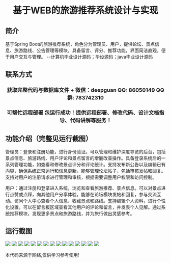 <p><h1 align="center">基于WEB的旅游推荐系统设计与实现</h1></p>

## 简介
基于Spring Boot的旅游推荐系统，角色分为管理员、用户，提供论坛、景点信息、旅游路线、公告管理等模块，具备留言、评分、推荐功能，界面简洁直观，便于用户交互与管理。    --计算机毕业设计源码；毕设源码；java毕业设计源码


## 联系方式
<p><h3 align="center">获取完整代码与数据库文件 + 微信：deepguan QQ: 86050149 QQ群: 783742310</h3></p>
<p><h3 align="center">可帮忙远程部署 包运行成功！提供远程部署、修改代码、设计文档指导、代码讲解等服务！</h3></p>

## 功能介绍（完整见运行截图）
管理员：登录和注册功能，进行身份验证。可以管理和维护深度导览的后台，包括景点信息、旅游路线、用户评论和景点留言的增删改查操作。具备登录系统后的一系列管理功能，如查看和修改景点评分和评论统计。支持发布新公告以及编辑已有内容，确保系统正常运行和信息更新。能够管理论坛帖子，包括审核发帖和回复。支持对用户的注册请求进行管理和审核，根据需要调整用户权限和访问控制。

用户：通过注册和登录进入系统，浏览和查看旅游推荐、景点信息。可以对景点进行点赞或点踩，向其他用户分享体验。能够在论坛模块发帖和回复，参与交流互动。访问个人中心查看个人信息、收藏景点和路线。支持编辑个人资料，进行个性化设置。可以在留言板区域查看其他用户的评论和留言，并发表个人见解。通过系统推荐模块，发现更多景点和旅游路线，并为旅行做出灵感参考。


## 运行截图
![](https://bs-1329754181.cos.ap-shanghai.myqcloud.com/spring/WebTourRecommendationSystemDesignAndImplementation/img/001.jpg)
![](https://bs-1329754181.cos.ap-shanghai.myqcloud.com/spring/WebTourRecommendationSystemDesignAndImplementation/img/002.jpg)
![](https://bs-1329754181.cos.ap-shanghai.myqcloud.com/spring/WebTourRecommendationSystemDesignAndImplementation/img/003.jpg)
![](https://bs-1329754181.cos.ap-shanghai.myqcloud.com/spring/WebTourRecommendationSystemDesignAndImplementation/img/004.jpg)
![](https://bs-1329754181.cos.ap-shanghai.myqcloud.com/spring/WebTourRecommendationSystemDesignAndImplementation/img/005.jpg)
![](https://bs-1329754181.cos.ap-shanghai.myqcloud.com/spring/WebTourRecommendationSystemDesignAndImplementation/img/006.jpg)
![](https://bs-1329754181.cos.ap-shanghai.myqcloud.com/spring/WebTourRecommendationSystemDesignAndImplementation/img/007.jpg)
![](https://bs-1329754181.cos.ap-shanghai.myqcloud.com/spring/WebTourRecommendationSystemDesignAndImplementation/img/008.jpg)
![](https://bs-1329754181.cos.ap-shanghai.myqcloud.com/spring/WebTourRecommendationSystemDesignAndImplementation/img/009.jpg)
![](https://bs-1329754181.cos.ap-shanghai.myqcloud.com/spring/WebTourRecommendationSystemDesignAndImplementation/img/010.jpg)
![](https://bs-1329754181.cos.ap-shanghai.myqcloud.com/spring/WebTourRecommendationSystemDesignAndImplementation/img/011.jpg)
![](https://bs-1329754181.cos.ap-shanghai.myqcloud.com/spring/WebTourRecommendationSystemDesignAndImplementation/img/012.jpg)
![](https://bs-1329754181.cos.ap-shanghai.myqcloud.com/spring/WebTourRecommendationSystemDesignAndImplementation/img/013.jpg)
![](https://bs-1329754181.cos.ap-shanghai.myqcloud.com/spring/WebTourRecommendationSystemDesignAndImplementation/img/014.jpg)
![](https://bs-1329754181.cos.ap-shanghai.myqcloud.com/spring/WebTourRecommendationSystemDesignAndImplementation/img/015.jpg)

<p>本代码来源于网络,仅供学习参考使用!</p>
